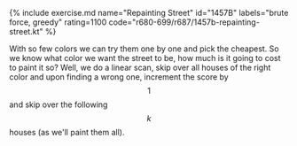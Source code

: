 {% include exercise.md name="Repainting Street" id="1457B" labels="brute force, greedy" rating=1100 code="r680-699/r687/1457b-repainting-street.kt" %}

With so few colors we can try them one by one and pick the cheapest.  So we know what color we want the street to be, how much is it going to cost to paint it so?  Well, we do a linear scan, skip over all houses of the right color and upon finding a wrong one, increment the score by $$1$$ and skip over the following $$k$$ houses (as we'll paint them all).
